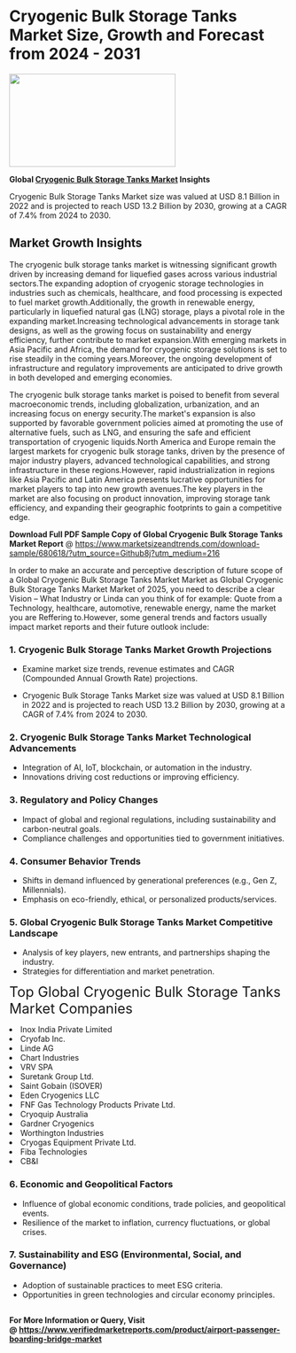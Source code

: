 <H1>Cryogenic Bulk Storage Tanks Market Size, Growth and Forecast from 2024 - 2031</H1><img class="aligncenter size-medium wp-image-584254" src="https://thirdeyenews.in/wp-content/uploads/2024/09/Global-Market-Research-300x168.jpeg" alt="" width="300" height="168" /><p><strong>Global&nbsp;<a href="https://www.marketsizeandtrends.com/download-sample/680618/?utm_source=Github8j?utm_medium=216">Cryogenic Bulk Storage Tanks Market</a> Insights</strong></p><p>Cryogenic Bulk Storage Tanks Market size was valued at USD 8.1 Billion in 2022 and is projected to reach USD 13.2 Billion by 2030, growing at a CAGR of 7.4% from 2024 to 2030.</p><p><h2>Market Growth Insights</h2> <p>The cryogenic bulk storage tanks market is witnessing significant growth driven by increasing demand for liquefied gases across various industrial sectors.The expanding adoption of cryogenic storage technologies in industries such as chemicals, healthcare, and food processing is expected to fuel market growth.Additionally, the growth in renewable energy, particularly in liquefied natural gas (LNG) storage, plays a pivotal role in the expanding market.Increasing technological advancements in storage tank designs, as well as the growing focus on sustainability and energy efficiency, further contribute to market expansion.With emerging markets in Asia Pacific and Africa, the demand for cryogenic storage solutions is set to rise steadily in the coming years.Moreover, the ongoing development of infrastructure and regulatory improvements are anticipated to drive growth in both developed and emerging economies.</p> <p>The cryogenic bulk storage tanks market is poised to benefit from several macroeconomic trends, including globalization, urbanization, and an increasing focus on energy security.The market's expansion is also supported by favorable government policies aimed at promoting the use of alternative fuels, such as LNG, and ensuring the safe and efficient transportation of cryogenic liquids.North America and Europe remain the largest markets for cryogenic bulk storage tanks, driven by the presence of major industry players, advanced technological capabilities, and strong infrastructure in these regions.However, rapid industrialization in regions like Asia Pacific and Latin America presents lucrative opportunities for market players to tap into new growth avenues.The key players in the market are also focusing on product innovation, improving storage tank efficiency, and expanding their geographic footprints to gain a competitive edge.</p> <p><span class=""><strong>Download Full PDF Sample Copy of Global Cryogenic Bulk Storage Tanks Market Report</strong> @ <a href="https://www.marketsizeandtrends.com/download-sample/680618/?utm_source=Github8j?utm_medium=216" target="_blank">https://www.marketsizeandtrends.com/download-sample/680618/?utm_source=Github8j?utm_medium=216</a></span></p><p>In order to make an accurate and perceptive description of future scope of a Global&nbsp;Cryogenic Bulk Storage Tanks Market Market as Global&nbsp;Cryogenic Bulk Storage Tanks Market Market of 2025, you need to describe a clear Vision &ndash; What Industry or Linda can you think of for example: Quote from a Technology, healthcare, automotive, renewable energy, name the market you are Reffering to.However, some general trends and factors usually impact market reports and their future outlook include:</p><h3>1.&nbsp;<strong>Cryogenic Bulk Storage Tanks Market Growth Projections</strong></h3><ul><li>Examine market size trends, revenue estimates and CAGR (Compounded Annual Growth Rate) projections.</li><li><p>Cryogenic Bulk Storage Tanks Market size was valued at USD 8.1 Billion in 2022 and is projected to reach USD 13.2 Billion by 2030, growing at a CAGR of 7.4% from 2024 to 2030.</p></li></ul><h3>2.&nbsp;<strong>Cryogenic Bulk Storage Tanks Market Technological Advancements</strong></h3><ul><li>Integration of AI, IoT, blockchain, or automation in the industry.</li><li>Innovations driving cost reductions or improving efficiency.</li></ul><h3>3.&nbsp;<strong>Regulatory and Policy Changes</strong></h3><ul><li>Impact of global and regional regulations, including sustainability and carbon-neutral goals.</li><li>Compliance challenges and opportunities tied to government initiatives.</li></ul><h3>4.&nbsp;<strong>Consumer Behavior Trends</strong></h3><ul><li>Shifts in demand influenced by generational preferences (e.g., Gen Z, Millennials).</li><li>Emphasis on eco-friendly, ethical, or personalized products/services.</li></ul><h3>5.&nbsp;<strong>Global Cryogenic Bulk Storage Tanks Market Competitive Landscape</strong></h3><ul><li>Analysis of key players, new entrants, and partnerships shaping the industry.</li><li>Strategies for differentiation and market penetration.</li></ul><p data-pm-slice="1 1 []"><span style="color: inherit; font-family: inherit; font-size: 25px;">Top Global Cryogenic Bulk Storage Tanks Market Companies</span></p><div class="" data-test-id=""><p><li>Inox India Private Limited</li><li> Cryofab Inc.</li><li> Linde AG</li><li> Chart Industries</li><li> VRV SPA</li><li> Suretank Group Ltd.</li><li> Saint Gobain (ISOVER)</li><li> Eden Cryogenics LLC</li><li> FNF Gas Technology Products Private Ltd.</li><li> Cryoquip Australia</li><li> Gardner Cryogenics</li><li> Worthington Industries</li><li> Cryogas Equipment Private Ltd.</li><li> Fiba Technologies</li><li> CB&I</li></p></div><h3>6.&nbsp;<strong>Economic and Geopolitical Factors</strong></h3><ul><li>Influence of global economic conditions, trade policies, and geopolitical events.</li><li>Resilience of the market to inflation, currency fluctuations, or global crises.</li></ul><h3>7.&nbsp;<strong>Sustainability and ESG (Environmental, Social, and Governance)</strong></h3><ul><li>Adoption of sustainable practices to meet ESG criteria.</li><li>Opportunities in green technologies and circular economy principles.</li></ul><h2><strong style="font-size: 14px;">For More Information or Query, Visit @&nbsp;</strong><a style="background-color: #ffffff; font-size: 14px;" href="https://www.marketsizeandtrends.com/report/cryogenic-bulk-storage-tanks-market/" target="_blank">https://www.verifiedmarketreports.com/product/airport-passenger-boarding-bridge-market</a></h2>